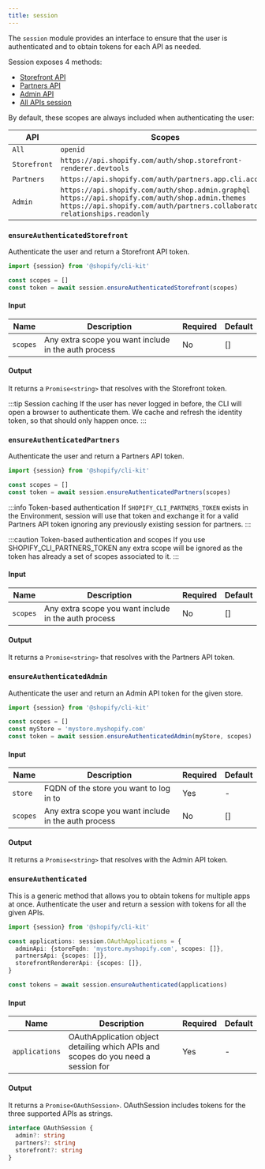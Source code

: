 ```yaml
---
title: session
---
```


The `session` module provides an interface to ensure that the user is authenticated and to obtain tokens for each API as needed.


Session exposes 4 methods:
- [Storefront API](#ensureauthenticatedstorefront)
- [Partners API](#ensureauthenticatedpartners)
- [Admin API](#ensureauthenticatedadmin)
- [All APIs session](#ensureauthenticated)

By default, these scopes are always included when authenticating the user:

| API | Scopes |
| --- | -- |
| `All` | `openid` |
| `Storefront` | `https://api.shopify.com/auth/shop.storefront-renderer.devtools` |
| `Partners` | `https://api.shopify.com/auth/partners.app.cli.access` |
| `Admin` | `https://api.shopify.com/auth/shop.admin.graphql` `https://api.shopify.com/auth/shop.admin.themes` `https://api.shopify.com/auth/partners.collaborator-relationships.readonly`|


### `ensureAuthenticatedStorefront`

Authenticate the user and return a Storefront API token.

```ts
import {session} from '@shopify/cli-kit'

const scopes = []
const token = await session.ensureAuthenticatedStorefront(scopes)
```

#### Input

| Name | Description | Required | Default |
| --- | -- | --- | --- |
| `scopes` | Any extra scope you want include in the auth process | No | [] |

#### Output

It returns a `Promise<string>` that resolves with the Storefront token.


:::tip Session caching
If the user has never logged in before, the CLI will open a browser to authenticate them. We cache and refresh the identity token, so that should only happen once.
:::

### `ensureAuthenticatedPartners`

Authenticate the user and return a Partners API token.


```ts
import {session} from '@shopify/cli-kit'

const scopes = []
const token = await session.ensureAuthenticatedPartners(scopes)
```

:::info Token-based authentication
If `SHOPIFY_CLI_PARTNERS_TOKEN` exists in the Environment, session will use that token and exchange it for a valid Partners API token ignoring any previously existing session for partners.
:::

:::caution Token-based authentication and scopes
If you use SHOPIFY_CLI_PARTNERS_TOKEN any extra scope will be ignored as the token has already a set of scopes associated to it.
:::

#### Input

| Name | Description | Required | Default |
| --- | -- | --- | --- |
| `scopes` | Any extra scope you want include in the auth process | No | [] |

#### Output

It returns a `Promise<string>` that resolves with the Partners API token.


### `ensureAuthenticatedAdmin`

Authenticate the user and return an Admin API token for the given store.

```ts
import {session} from '@shopify/cli-kit'

const scopes = []
const myStore = 'mystore.myshopify.com'
const token = await session.ensureAuthenticatedAdmin(myStore, scopes)
```

#### Input

| Name | Description | Required | Default |
| --- | -- | --- | --- |
| `store` | FQDN of the store you want to log in to | Yes | - |
| `scopes` | Any extra scope you want include in the auth process | No | [] |

#### Output

It returns a `Promise<string>` that resolves with the Admin API token.


### `ensureAuthenticated`

This is a generic method that allows you to obtain tokens for multiple apps at once.
Authenticate the user and return a session with tokens for all the given APIs.

```ts
import {session} from '@shopify/cli-kit'

const applications: session.OAuthApplications = {
  adminApi: {storeFqdn: 'mystore.myshopify.com', scopes: []},
  partnersApi: {scopes: []},
  storefrontRendererApi: {scopes: []},
}

const tokens = await session.ensureAuthenticated(applications)
```

#### Input

| Name | Description | Required | Default |
| --- | -- | --- | --- |
| `applications` | OAuthApplication object detailing which APIs and scopes do you need a session for | Yes | - |

#### Output

It returns a `Promise<OAuthSession>`. OAuthSession includes tokens for the three supported APIs as strings.

```ts
interface OAuthSession {
  admin?: string
  partners?: string
  storefront?: string
}
```

